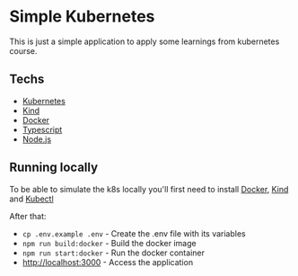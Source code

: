 # Simple Kubernetes

This is just a simple application to apply some learnings from kubernetes course.

## Techs
* [Kubernetes](https://kubernetes.io/)
* [Kind](https://kind.sigs.k8s.io/)
* [Docker](https://www.docker.com/)
* [Typescript](https://www.typescriptlang.org/)
* [Node.js](https://nodejs.org/)


## Running locally

To be able to simulate the k8s locally you'll first need to install [Docker](https://www.docker.com/), [Kind](https://kind.sigs.k8s.io/) and [Kubectl](https://kubernetes.io/docs/tasks/tools/install-kubectl/)

After that:
 * ```cp .env.example .env``` - Create the .env file with its variables
 * ```npm run build:docker``` - Build the docker image
 * ```npm run start:docker``` - Run the docker container
 * [http://localhost:3000](http://localhost:3000) - Access the application

